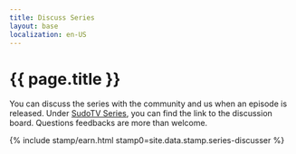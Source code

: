 ```yaml
---
title: Discuss Series
layout: base
localization: en-US
---
```


# {{ page.title }}

You can discuss the series with the community and us when an episode is released. Under [SudoTV Series](https://series.sudo.tv), you can find the link to the discussion board. Questions feedbacks are more than welcome.

{% include stamp/earn.html
    stamp0=site.data.stamp.series-discusser
%}
